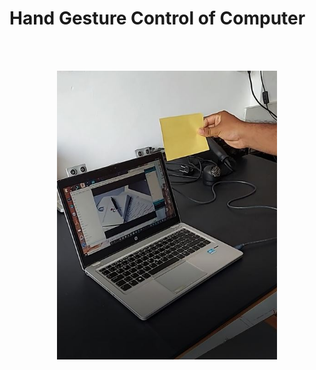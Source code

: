 
# Hand Gesture Control of Computer


<br>
<br>

<p align="center">
<img src="./source\images\hand-gestuer-control-of-computer.JPG" alt= "GESTURES" width=70% height=50%/>
</p>

